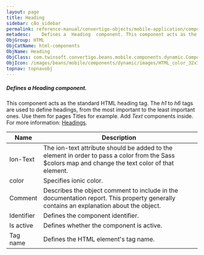 ```yaml
---
layout: page
title: Heading
sidebar: c8o_sidebar
permalink: reference-manual/convertigo-objects/mobile-application/components/html-components/heading/
metadesc:    Defines a  Heading  component. This component acts as the standard HTML heading tag. The  h1  to  h6  tags are used to define headings, from the mo
ObjGroup: HTML
ObjCatName: html-components
ObjName: Heading
ObjClass: com.twinsoft.convertigo.beans.mobile.components.dynamic.ComponentManager$1
ObjIcon: /images/beans/mobile/components/dynamic/images/HTML_color_32x32.png
topnav: topnavobj
---
```

 
##### Defines a <i>Heading</i> component.
This component acts as the standard HTML heading tag.
The <i>h1</i> to <i>h6</i> tags are used to define headings, from the most important to the least important ones.
Use them for pages Titles for example. Add <i>Text</i> components inside.
 For more information: <a href='https://www.w3schools.com/tags/tag_hn.asp' target='_blank'>Headings</a>.

Name | Description 
--- | ---
Ion-Text | The ion-text attribute should be added to the element in order to pass a color from the Sass $colors map and change the text color of that element.
color | Specifies ionic color.
Comment | Describes the object comment to include in the documentation report.  This property generally contains an explanation about the object. 
Identifier | Defines the component identifier.  
Is active | Defines whether the component is active. 
Tag name | Defines the HTML element's tag name. 

